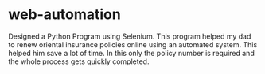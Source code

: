 # web-automation

Designed a Python Program using Selenium. This program helped my dad to renew oriental insurance policies online using an automated system. This helped him save a lot of time. In this only the policy number is required and the whole process gets quickly completed.
